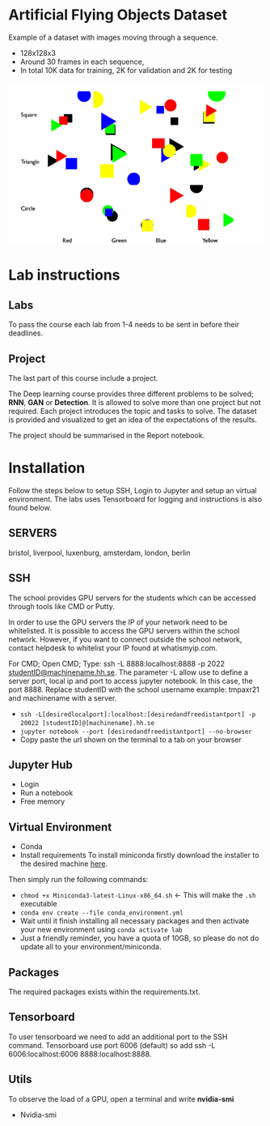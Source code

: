 # Artificial Flying Objects Dataset
Example of a dataset with images moving through a sequence.
- 128x128x3 
- Around 30 frames in each sequence, 
- In total 10K data for training, 2K for validation and 2K for testing

![Example Gif](/data/images/ArtificialFlyingObjects.gif)

# Lab instructions
## Labs
To pass the course each lab from 1-4 needs to be sent in before their deadlines.

## Project
The last part of this course include a project.

The Deep learning course provides three different problems to be solved; **RNN**, **GAN** or **Detection**. It is allowed to solve more than one project but not required. Each project introduces the topic and tasks to solve. The dataset is provided and visualized to get an idea of the expectations of the results.


The project should be summarised in the Report notebook. 

# Installation
Follow the steps below to setup SSH, Login to Jupyter and setup an virtual environment. The labs uses Tensorboard for logging and instructions is also found below.

## SERVERS
bristol, liverpool, luxenburg, amsterdam, london, berlin

## SSH
The school provides GPU servers for the students which can be accessed through tools like CMD or Putty.

In order to use the GPU servers the IP of your network need to be whitelisted. It is possible to access the GPU servers within the school network. However, if you want to connect outside the school network, contact helpdesk to whitelist your IP found at whatismyip.com. 

For CMD; Open CMD; Type: ssh -L 8888:localhost:8888 -p 2022 studentID@machinename.hh.se.
The parameter -L allow use to define a server port, local ip and port to access jupyter notebook. In this case, the port 8888. Replace studentID with the school username example: tmpaxr21 and machinename with a server. 

- `ssh -L[desiredlocalport]:localhost:[desiredandfreedistantport] -p 20022 [studentID]@[machinename].hh.se`
- `jupyter notebook --port [desiredandfreedistantport] --no-browser`
- Copy paste the url shown on the terminal to a tab on your browser


## Jupyter Hub
* Login
* Run a notebook
* Free memory

## Virtual Environment
* Conda
* Install requirements
To install miniconda firstly download the installer to the desired machine [here](https://repo.anaconda.com/miniconda/Miniconda3-latest-Linux-x86_64.sh).

Then simply run the following commands:

- `chmod +x Miniconda3-latest-Linux-x86_64.sh` <- This will make the `.sh` executable
- `conda env create --file conda_environment.yml`
- Wait until it finish installing all necessary packages and then activate your new environment using `conda activate lab`
- Just a friendly reminder, you have a quota of 10GB, so please do not do update all to your environment/miniconda.

## Packages
The required packages exists within the requirements.txt. 

## Tensorboard
To user tensorboard we need to add an additional port to the SSH command. Tensorboard use port 6006 (default) so add ssh -L 6006:localhost:6006 8888:localhost:8888.

## Utils
To observe the load of a GPU, open a terminal and write **nvidia-smi**
* Nvidia-smi

